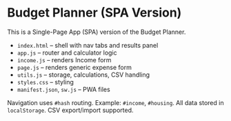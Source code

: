 # Budget Planner (SPA Version)

This is a Single-Page App (SPA) version of the Budget Planner.

- `index.html` – shell with nav tabs and results panel
- `app.js` – router and calculator logic
- `income.js` – renders Income form
- `page.js` – renders generic expense form
- `utils.js` – storage, calculations, CSV handling
- `styles.css` – styling
- `manifest.json`, `sw.js` – PWA files

Navigation uses `#hash` routing. Example: `#income`, `#housing`.
All data stored in `localStorage`. CSV export/import supported.
